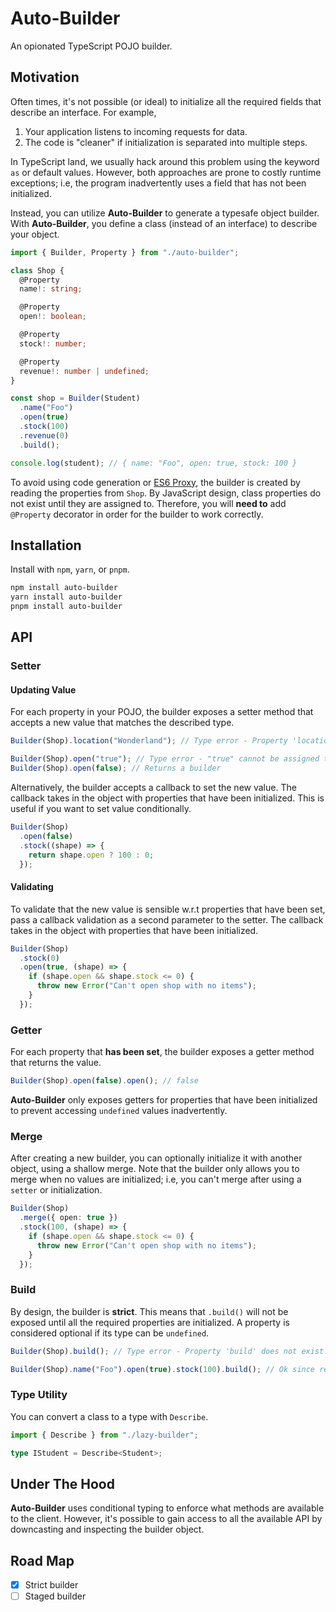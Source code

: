 # Auto-Builder

An opionated TypeScript POJO builder.

## Motivation

Often times, it's not possible (or ideal) to initialize all the required fields that
describe an interface. For example,

1. Your application listens to incoming requests for data.
2. The code is "cleaner" if initialization is separated into multiple steps.

In TypeScript land, we usually hack around this problem using the keyword `as`
or default values. However, both approaches are prone to costly runtime exceptions;
i.e, the program inadvertently uses a field that has not been initialized.

Instead, you can utilize **Auto-Builder** to generate a typesafe object builder. With
**Auto-Builder**, you define a class (instead of an interface) to describe your object.

```ts
import { Builder, Property } from "./auto-builder";

class Shop {
  @Property
  name!: string;

  @Property
  open!: boolean;

  @Property
  stock!: number;

  @Property
  revenue!: number | undefined;
}

const shop = Builder(Student)
  .name("Foo")
  .open(true)
  .stock(100)
  .revenue(0)
  .build();

console.log(student); // { name: "Foo", open: true, stock: 100 }
```

To avoid using code generation or [ES6 Proxy](https://developer.mozilla.org/en-US/docs/Web/JavaScript/Reference/Global_Objects/Proxy), the builder is created
by reading the properties from `Shop`. By JavaScript design, class properties do not exist until they are assigned to. Therefore, you will **need to** add `@Property` decorator in order for the builder to work correctly.

## Installation

Install with `npm`, `yarn`, or `pnpm`.

```sh
npm install auto-builder
yarn install auto-builder
pnpm install auto-builder
```

## API

### Setter

#### Updating Value

For each property in your POJO, the builder exposes a setter method that accepts
a new value that matches the described type.

```ts
Builder(Shop).location("Wonderland"); // Type error - Property 'location' does not exist...

Builder(Shop).open("true"); // Type error - "true" cannot be assigned to boolean
Builder(Shop).open(false); // Returns a builder
```

Alternatively, the builder accepts a callback to set the new value. The callback
takes in the object with properties that have been initialized. This is useful
if you want to set value conditionally.

```ts
Builder(Shop)
  .open(false)
  .stock((shape) => {
    return shape.open ? 100 : 0;
  });
```

#### Validating

To validate that the new value is sensible w.r.t properties that have been
set, pass a callback validation as a second parameter to the setter. The callback
takes in the object with properties that have been initialized.

```ts
Builder(Shop)
  .stock(0)
  .open(true, (shape) => {
    if (shape.open && shape.stock <= 0) {
      throw new Error("Can't open shop with no items");
    }
  });
```

### Getter

For each property that **has been set**, the builder exposes a getter method
that returns the value.

```ts
Builder(Shop).open(false).open(); // false
```

**Auto-Builder** only exposes getters for properties that have been
initialized to prevent accessing `undefined` values inadvertently.

### Merge

After creating a new builder, you can optionally initialize it with another
object, using a shallow merge. Note that the builder only allows you to merge
when no values are initialized; i.e, you can't merge after using a `setter` or
initialization.

```ts
Builder(Shop)
  .merge({ open: true })
  .stock(100, (shape) => {
    if (shape.open && shape.stock <= 0) {
      throw new Error("Can't open shop with no items");
    }
  });
```

### Build

By design, the builder is **strict**. This means that `.build()`
will not be exposed until all the required properties are initialized. A property
is considered optional if its type can be `undefined`.

```ts
Builder(Shop).build(); // Type error - Property 'build' does not exist...

Builder(Shop).name("Foo").open(true).stock(100).build(); // Ok since revenue has type number | undefined
```

### Type Utility

You can convert a class to a type with `Describe`.

```ts
import { Describe } from "./lazy-builder";

type IStudent = Describe<Student>;
```

## Under The Hood

**Auto-Builder** uses conditional typing to enforce what methods are available to the
client. However, it's possible to gain access to all the available API by
downcasting and inspecting the builder object.

## Road Map

- [x] Strict builder
- [ ] Staged builder
